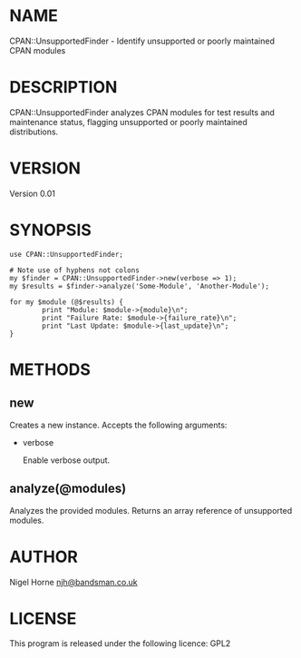 # NAME

CPAN::UnsupportedFinder - Identify unsupported or poorly maintained CPAN modules

# DESCRIPTION

CPAN::UnsupportedFinder analyzes CPAN modules for test results and maintenance status, flagging unsupported or poorly maintained distributions.

# VERSION

Version 0.01

# SYNOPSIS

    use CPAN::UnsupportedFinder;

    # Note use of hyphens not colons
    my $finder = CPAN::UnsupportedFinder->new(verbose => 1);
    my $results = $finder->analyze('Some-Module', 'Another-Module');

    for my $module (@$results) {
            print "Module: $module->{module}\n";
            print "Failure Rate: $module->{failure_rate}\n";
            print "Last Update: $module->{last_update}\n";
    }

# METHODS

## new

Creates a new instance. Accepts the following arguments:

- verbose

    Enable verbose output.

## analyze(@modules)

Analyzes the provided modules. Returns an array reference of unsupported modules.

# AUTHOR

Nigel Horne <njh@bandsman.co.uk>

# LICENSE

This program is released under the following licence: GPL2
